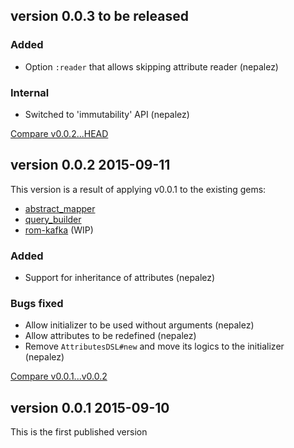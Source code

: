 ## version 0.0.3 to be released

### Added

* Option `:reader` that allows skipping attribute reader (nepalez)

### Internal

* Switched to 'immutability' API (nepalez)

[Compare v0.0.2...HEAD](https://github.com/nepalez/attributes_dsl/compare/v0.0.2...HEAD)

## version 0.0.2 2015-09-11

This version is a result of applying v0.0.1 to the existing gems:

* [abstract_mapper](https://github.com/nepalez/abstract_mapper)
* [query_builder](https://github.com/nepalez/query_builder)
* [rom-kafka](https://github.com/nepalez/rom-kafka) (WIP)

### Added

* Support for inheritance of attributes (nepalez)

### Bugs fixed

* Allow initializer to be used without arguments (nepalez)
* Allow attributes to be redefined (nepalez)
* Remove `AttributesDSL#new` and move its logics to the initializer (nepalez)

[Compare v0.0.1...v0.0.2](https://github.com/nepalez/attributes_dsl/compare/v0.0.1...v0.0.2)

## version 0.0.1 2015-09-10

This is the first published version
